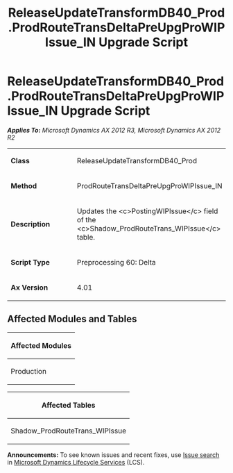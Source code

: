 ﻿---
title: ReleaseUpdateTransformDB40_Prod.ProdRouteTransDeltaPreUpgProWIPIssue_IN Upgrade Script
TOCTitle: ReleaseUpdateTransformDB40_Prod.ProdRouteTransDeltaPreUpgProWIPIssue_IN Upgrade Script
ms:assetid: aeb3df84-7057-3251-985c-9900cf4dca2c
ms:mtpsurl: https://msdn.microsoft.com/en-us/library/JJ686552(v=AX.60)
ms:contentKeyID: 49710507
ms.date: 05/18/2015
mtps_version: v=AX.60
---

# ReleaseUpdateTransformDB40\_Prod.ProdRouteTransDeltaPreUpgProWIPIssue\_IN Upgrade Script 


_**Applies To:** Microsoft Dynamics AX 2012 R3, Microsoft Dynamics AX 2012 R2_

<table>
<colgroup>
<col style="width: 50%" />
<col style="width: 50%" />
</colgroup>
<tbody>
<tr class="odd">
<td><p><strong>Class</strong></p></td>
<td><p>ReleaseUpdateTransformDB40_Prod</p></td>
</tr>
<tr class="even">
<td><p><strong>Method</strong></p></td>
<td><p>ProdRouteTransDeltaPreUpgProWIPIssue_IN</p></td>
</tr>
<tr class="odd">
<td><p><strong>Description</strong></p></td>
<td><p>Updates the &lt;c&gt;PostingWIPIssue&lt;/c&gt; field of the &lt;c&gt;Shadow_ProdRouteTrans_WIPIssue&lt;/c&gt; table.</p></td>
</tr>
<tr class="even">
<td><p><strong>Script Type</strong></p></td>
<td><p>Preprocessing 60: Delta</p></td>
</tr>
<tr class="odd">
<td><p><strong>Ax Version</strong></p></td>
<td><p>4.01</p></td>
</tr>
</tbody>
</table>


## Affected Modules and Tables

<table>
<colgroup>
<col style="width: 100%" />
</colgroup>
<thead>
<tr class="header">
<th><p>Affected Modules</p></th>
</tr>
</thead>
<tbody>
<tr class="odd">
<td><p>Production</p></td>
</tr>
</tbody>
</table>


<table>
<colgroup>
<col style="width: 100%" />
</colgroup>
<thead>
<tr class="header">
<th><p>Affected Tables</p></th>
</tr>
</thead>
<tbody>
<tr class="odd">
<td><p>Shadow_ProdRouteTrans_WIPIssue</p></td>
</tr>
</tbody>
</table>

  
**Announcements:** To see known issues and recent fixes, use [Issue search](http://go.microsoft.com/fwlink/?linkid=389258) in [Microsoft Dynamics Lifecycle Services](http://go.microsoft.com/fwlink/?linkid=306505) (LCS).

